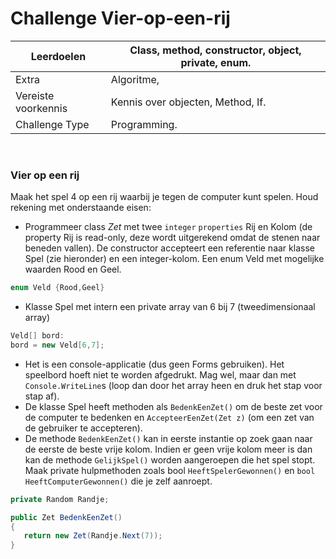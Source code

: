# Challenge Vier-op-een-rij
	   
| Leerdoelen | Class, method, constructor, object, private, enum. |
| --- | --- |
| Extra | Algoritme, |
| Vereiste voorkennis | Kennis over objecten, Method, If. |
| Challenge Type | Programming. |



 
### Vier op een rij
Maak het spel 4 op een rij waarbij je tegen de computer kunt spelen.
Houd rekening met onderstaande eisen:

+ Programmeer class *Zet* met twee `integer` `properties` Rij en Kolom
(de property  Rij is read-only, deze wordt uitgerekend omdat de stenen naar beneden vallen). De constructor accepteert een referentie naar klasse Spel (zie hieronder) en een integer-kolom. 
Een enum Veld met mogelijke waarden Rood en Geel.

```cs
enum Veld {Rood,Geel}
```

+ Klasse Spel met intern een private array van 6 bij 7 (tweedimensionaal array)

```cs
Veld[] bord:
bord = new Veld[6,7];
```

+ Het is een console-applicatie (dus geen Forms gebruiken). Het speelbord hoeft niet te worden afgedrukt. Mag wel, maar dan met `Console.WriteLine`s (loop dan door het array heen en druk het stap voor stap af). 
+ De klasse Spel heeft methoden als `BedenkEenZet()` om de beste zet voor de computer te bedenken en `AccepteerEenZet(Zet z)` (om een zet van de gebruiker te accepteren). 
+ De methode `BedenkEenZet()` kan in eerste instantie op zoek gaan naar de eerste de beste vrije kolom. Indien er geen vrije kolom meer is dan kan de methode `GelijkSpel()` worden aangeroepen die het spel stopt. Maak private hulpmethoden zoals bool `HeeftSpelerGewonnen()` en `bool HeeftComputerGewonnen()` die je zelf aanroept. 

```cs 
private Random Randje;

public Zet BedenkEenZet()
{
   return new Zet(Randje.Next(7));
}
```
